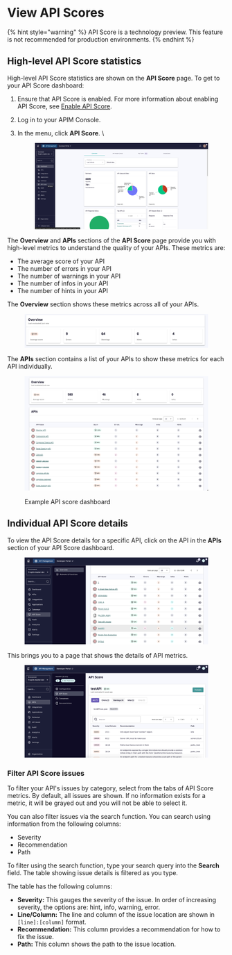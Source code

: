 # View API Scores

{% hint style="warning" %}
API Score is a technology preview. This feature is not recommended for production environments.&#x20;
{% endhint %}

## High-level API Score statistics

High-level API Score statistics are shown on the **API Score** page. To get to your API Score dashboard:

1. Ensure that API Score is enabled. For more information about enabling API Score, see [Enable API Score](enable-api-score.md).
2. Log in to your APIM Console.
3.  In the menu, click **API Score**. \


    <figure><img src="../../.gitbook/assets/image (207).png" alt=""><figcaption></figcaption></figure>

The **Overview** and **APIs** sections of the **API Score** page provide you with high-level metrics to understand the quality of your APIs. These metrics are:

* The average score of your API
* The number of errors in your API
* The number of warnings in your API
* The number of infos in your API
* The number of hints in your API

The **Overview** section shows these metrics across all of your APIs.

<figure><img src="../../.gitbook/assets/image (205).png" alt=""><figcaption></figcaption></figure>

The **APIs** section contains a list of your APIs to show these metrics for each API individually.&#x20;

<figure><img src="../../.gitbook/assets/image (206).png" alt=""><figcaption><p>Example API score dashboard</p></figcaption></figure>

## Individual API Score details

To view the API Score details for a specific API, click on the API in the **APIs** section of your API Score dashboard.

<figure><img src="../../.gitbook/assets/00 api 1.png" alt=""><figcaption></figcaption></figure>

This brings you to a page that shows the details of API metrics.&#x20;

<figure><img src="../../.gitbook/assets/00 api 2.png" alt=""><figcaption></figcaption></figure>

### Filter API Score issues

To filter your API's issues by category, select from the tabs of API Score metrics. By default, all issues are shown. If no information exists for a metric, it will be grayed out and you will not be able to select it.

You can also filter issues via the search function. You can search using information from the following columns:

* Severity
* Recommendation&#x20;
* Path

To filter using the search function, type your search query into the **Search** field. The table showing issue details is filtered as you type.

The table has the following columns:

* **Severity:** This gauges the severity of the issue. In order of increasing severity, the options are: hint, info, warning, error.
* **Line/Column:** The line and column of the issue location are shown in `[line]:[column]` format.&#x20;
* **Recommendation:** This column provides a recommendation for how to fix the issue.&#x20;
* **Path:** This column shows the path to the issue location.
